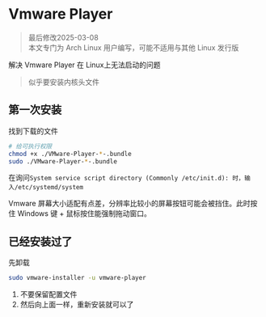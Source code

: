 # Vmware Player

> 最后修改2025-03-08  
> 本文专门为 Arch Linux 用户编写，可能不适用与其他 Linux 发行版

解决 Vmware Player 在 Linux上无法启动的问题

> 似乎要安装内核头文件

## 第一次安装

找到下载的文件

```bash
# 给可执行权限
chmod +x ./VMware-Player-*-.bundle
sudo ./VMware-Player-*-.bundle
```

在询问`System service script directory (Commonly /etc/init.d): 时，输入/etc/systemd/system`

Vmware 屏幕大小适配有点差，分辨率比较小的屏幕按钮可能会被挡住。此时按住 Windows 键 + 鼠标按住能强制拖动窗口。

## 已经安装过了

先卸载

```bash
sudo vmware-installer -u vmware-player
```

1. 不要保留配置文件
2. 然后向上面一样，重新安装就可以了